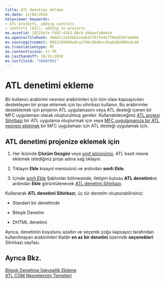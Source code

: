 ```yaml
---
title: ATL denetimi ekleme
ms.date: 11/04/2016
helpviewer_keywords:
- ATL projects, adding controls
- controls [ATL], adding to projects
ms.assetid: 10223e7e-fdb7-4163-80c6-44aeafa8e6ce
ms.openlocfilehash: 26667c2ad3bb2cedb42767fe42ff0ad358fa6d66
ms.sourcegitcommit: 6052185696adca270bc9bdbec45a626dd89cdcdd
ms.translationtype: MT
ms.contentlocale: tr-TR
ms.lasthandoff: 10/31/2018
ms.locfileid: "50487691"
---
```

# <a name="adding-an-atl-control"></a>ATL denetimi ekleme

Bir kullanıcı arabirimi nesnesi arabirimleri için tüm olası kapsayıcıları destekleyen bir proje eklemek için bu sihirbazı kullanın. Bu arabirimler desteklemek için projenin ATL uygulamasını veya ATL desteği içeren bir MFC uygulaması olarak oluşturulmuş gerekir. Kullanabileceğiniz [ATL projesi Sihirbazı](../../atl/reference/atl-project-wizard.md) bir ATL uygulama oluşturmak için veya [MFC uygulamanıza bir ATL nesnesi eklemek](../../mfc/reference/adding-atl-support-to-your-mfc-project.md) bir MFC uygulaması için ATL desteği uygulamak için.

## <a name="to-add-an-atl-control-to-your-project"></a>ATL denetimi projenize eklemek için

1. Her ikisinde **Çözüm Gezgini** veya [sınıf görünümü](/visualstudio/ide/viewing-the-structure-of-code), ATL basit nesne eklemek istediğiniz proje adına sağ tıklayın.

1. Tıklayın **Ekle** kısayol menüsünü ve ardından **sınıfı Ekle**.

1. İçinde [sınıfı Ekle](../../ide/add-class-dialog-box.md) Şablonlar bölmesinde, iletişim kutusu **ATL denetimi**ve ardından **Ekle** görüntülenecek [ATL denetimi Sihirbazı](../../atl/reference/atl-control-wizard.md).

Kullanarak **ATL denetimi Sihirbazı**, üç tür denetim oluşturabilirsiniz:

- Standart bir denetimde

- Bileşik Denetim

- DHTML denetimi

Ayrıca, denetimin boyutunu azaltın ve seçerek çoğu kapsayıcı tarafından kullanılmayan arabirimleri Kaldır **en az bir denetim** üzerinde **seçenekleri** Sihirbazı sayfası.

## <a name="see-also"></a>Ayrıca Bkz.

[Bileşik Denetime İşlevsellik Ekleme](../../atl/adding-functionality-to-the-composite-control.md)<br/>
[ATL COM Nesnelerinin Temelleri](../../atl/fundamentals-of-atl-com-objects.md)
